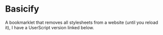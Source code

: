 # Basicify
A bookmarklet that removes all stylesheets from a website (until you reload it), I have a UserScript version linked below.
